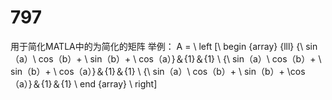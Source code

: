 # 797
用于简化MATLA中的为简化的矩阵
举例：
A = \ left [\ begin {array} {lll} {\ sin（a）\ cos（b）+ \ sin（b）+ \ cos（a）}＆{1}＆{1} \\ {\ sin（a）\ cos（b）+ \ sin（b）+ \ cos（a）}＆{1}＆{1} \\ {\ sin（a）\ cos（b）+ \ sin（b）+ \cos（a）}＆{1}＆{1} \ end {array} \ right]

